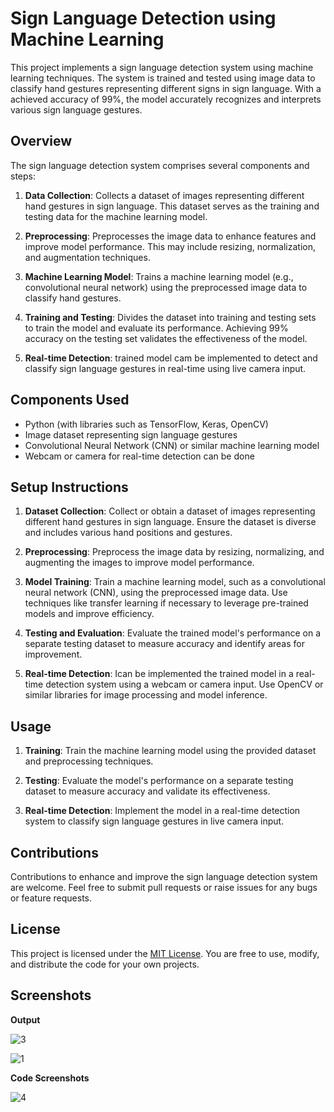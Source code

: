 # Sign Language Detection using Machine Learning

This project implements a sign language detection system using machine learning techniques. The system is trained and tested using image data to classify hand gestures representing different signs in sign language. With a achieved accuracy of 99%, the model accurately recognizes and interprets various sign language gestures.

## Overview

The sign language detection system comprises several components and steps:

1. **Data Collection**: Collects a dataset of images representing different hand gestures in sign language. This dataset serves as the training and testing data for the machine learning model.

2. **Preprocessing**: Preprocesses the image data to enhance features and improve model performance. This may include resizing, normalization, and augmentation techniques.

3. **Machine Learning Model**: Trains a machine learning model (e.g., convolutional neural network) using the preprocessed image data to classify hand gestures.

4. **Training and Testing**: Divides the dataset into training and testing sets to train the model and evaluate its performance. Achieving 99% accuracy on the testing set validates the effectiveness of the model.

5. **Real-time Detection**: trained model cam be implemented to detect and classify sign language gestures in real-time using live camera input.

## Components Used

- Python (with libraries such as TensorFlow, Keras, OpenCV)
- Image dataset representing sign language gestures
- Convolutional Neural Network (CNN) or similar machine learning model
- Webcam or camera for real-time detection can be done

## Setup Instructions

1. **Dataset Collection**: Collect or obtain a dataset of images representing different hand gestures in sign language. Ensure the dataset is diverse and includes various hand positions and gestures.

2. **Preprocessing**: Preprocess the image data by resizing, normalizing, and augmenting the images to improve model performance.

3. **Model Training**: Train a machine learning model, such as a convolutional neural network (CNN), using the preprocessed image data. Use techniques like transfer learning if necessary to leverage pre-trained models and improve efficiency.

4. **Testing and Evaluation**: Evaluate the trained model's performance on a separate testing dataset to measure accuracy and identify areas for improvement.

5. **Real-time Detection**: Ican be implemented the trained model in a real-time detection system using a webcam or camera input. Use OpenCV or similar libraries for image processing and model inference.

## Usage

1. **Training**: Train the machine learning model using the provided dataset and preprocessing techniques.

2. **Testing**: Evaluate the model's performance on a separate testing dataset to measure accuracy and validate its effectiveness.

3. **Real-time Detection**: Implement the model in a real-time detection system to classify sign language gestures in live camera input.

## Contributions

Contributions to enhance and improve the sign language detection system are welcome. Feel free to submit pull requests or raise issues for any bugs or feature requests.

## License

This project is licensed under the [MIT License](LICENSE). You are free to use, modify, and distribute the code for your own projects.


## Screenshots

**Output**

![3](https://github.com/adarshsonkusre/Sign-Language-Detection/assets/115790171/8f76dbf8-d9cf-4a65-a4e6-2c32d34a3f39)

![1](https://github.com/adarshsonkusre/Sign-Language-Detection/assets/115790171/6190ffe1-b023-4ffd-83d2-a15f258cebbe)


**Code Screenshots**

![4](https://github.com/adarshsonkusre/Sign-Language-Detection/assets/115790171/ca3d2526-4233-4ea3-a1ad-d9e52548ecc5)





